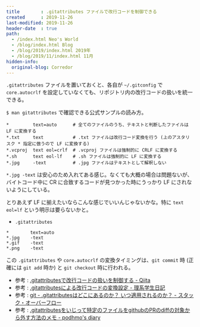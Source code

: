 ```yaml
---
title        : .gitattributes ファイルで改行コードを制御できる
created      : 2019-11-26
last-modified: 2019-11-26
header-date  : true
path:
  - /index.html Neo's World
  - /blog/index.html Blog
  - /blog/2019/index.html 2019年
  - /blog/2019/11/index.html 11月
hidden-info:
  original-blog: Corredor
---
```


`.gitattributes` ファイルを置いておくと、各自が `~/.gitconfig` で `core.autocrlf` を設定していなくても、リポジトリ内の改行コードの扱いを統一できる。

`$ man gitattributes` で確認できる公式サンプルの読み方。

```
*         text=auto      # 全てのファイルのうち、テキストと判断したファイルは LF に変換する
*.txt     text           # .txt ファイルは改行コード変換を行う (上のアスタリスク * 指定に倣うので LF に変換する)
*.vcproj  text eol=crlf  # .vcproj ファイルは強制的に CRLF に変換する
*.sh      text eol-lf    # .sh ファイルは強制的に LF に変換する
*.jpg     -text          # .jpg ファイルはテキストとして解釈しない
```

`*.jpg -text` は安心のため入れてある感じ。なくても大概の場合は問題ないが、バイトコード中に CR に合致するコードが見つかった時にうっかり LF にされないようにしている。

とりあえず LF に揃えたいならこんな感じでいいんじゃないかな。特に `text eol=lf` という明示は要らないかと。

- `.gitattributes`

```
*        text=auto
*.jpg    -text
*.gif    -text
*.png    -text
```

この `.gitattributes` や `core.autocrlf` の変換タイミングは、`git commit` 時 (正確には `git add` 時か) と `git checkout` 時に行われる。

- 参考 : [.gitattributesで改行コードの扱いを制御する - Qiita](https://qiita.com/nacam403/items/23511637335fc221bba2)
- 参考 : [.gitattributesによる改行コードの変換設定 - 理系学生日記](https://kiririmode.hatenablog.jp/entry/20170416/1492300735)
- 参考 : [git - .gitattributesはどこにあるのか？ いつ適用されるのか？ - スタック・オーバーフロー](https://ja.stackoverflow.com/questions/27025/gitattributes%E3%81%AF%E3%81%A9%E3%81%93%E3%81%AB%E3%81%82%E3%82%8B%E3%81%AE%E3%81%8B-%E3%81%84%E3%81%A4%E9%81%A9%E7%94%A8%E3%81%95%E3%82%8C%E3%82%8B%E3%81%AE%E3%81%8B)
- 参考 : [.gitattributesをいじって特定のファイルをgithubのPRのdiffの対象から外す方法のメモ - podhmo's diary](https://pod.hatenablog.com/entry/2019/07/03/090717)
